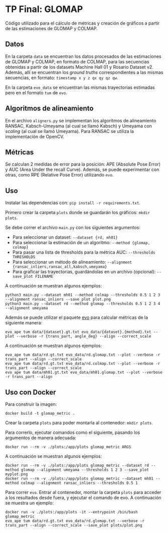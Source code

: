 # TP Final: GLOMAP

Código utilizado para el cálculo de métricas y creación de gráficos a partir de las estimaciones de GLOMAP y COLMAP.

## Datos

En la carpeta `data` se encuentran los datos procesados de las estimaciones de GLOMAP y COLMAP, en formato de COLMAP, para las secuencias obtenidas a partir de los datasets Machine Hall 01 y Rosario Dataset v2. Además, allí se encuentran los _ground truths_ correspondientes a las mismas secuencias, en formato: `timestamp x y z qx qy qz qw`.

En la carpeta `evo_data` se encuentran las mismas trayectorias estimadas pero en el formato `tum` de `evo`.

## Algoritmos de alineamiento

En el archivo `aligners.py` se implementan los algoritmos de alineamiento RANSAC, Kabsch-Umeyama (al cual se llamó Kabsch) y Umeyama con _scaling_ (al cual se llamó Umeyama). Para RANSAC se utiliza la implementación de OpenCV.

## Métricas

Se calculan 2 medidas de error para la posición: APE (Absolute Pose Error) y AUC (Area Under the recall Curve). Además, se puede experimentar con otras, como RPE (Relative Pose Error) utilizando `evo`.

## Uso

Instalar las dependencias con: `pip install -r requirements.txt`.

Primero crear la carpeta `plots` donde se guardarán los gráficos: `mkdir plots`.

Se debe correr el archivo `main.py` con los siguientes argumentos:

- Para seleccionar un dataset: `--dataset {rd, mh01}`
- Para seleccionar la estimación de un algoritmo: `--method {glomap, colmap}`
- Para pasar una lista de thresholds para la métrica AUC: `--thresholds THRESHOLDS`
- Para seleccionar un método de alineamiento: `--alignment {ransac_inliers,ransac_all,kabsch,umeyama}`
- Para graficar las trayectorias, guardándolas en un archivo (opcional): `--save_plot FILENAME`

A continuación se muestran algunos ejemplos:

```shell
python3 main.py --dataset mh01 --method colmap --thresholds 0.5 1 2 3 --alignment ransac_inliers --save_plot plot.png
python3 main.py --dataset rd --method glomap --thresholds 0.5 1 2 3 4 --alignment umeyama
```

Además se puede utilizar el paquete [evo](https://github.com/MichaelGrupp/evo/) para calcular métricas de la siguiente manera:

```shell
evo_ape tum data/{dataset}.gt.txt evo_data/{dataset}.{method}.txt --plot --verbose -r {trans_part, angle_deg} --align --correct_scale
```

A continuación se muestran algunos ejemplos:

```shell
evo_ape tum data/rd.gt.txt evo_data/rd.glomap.txt --plot --verbose -r trans_part --align --correct_scale
evo_ape tum data/rd.gt.txt evo_data/rd.colmap.txt --plot --verbose -r trans_part --align --correct_scale
evo_ape tum data/mh01.gt.txt evo_data/mh01.glomap.txt --plot --verbose -r trans_part --align
```

## Uso con Docker

Para construir la imagen:
```shell
docker build -t glomap_metric .
```

Crear la carpeta `plots` para poder montarla al contenedor: `mkdir plots`.

Para correrlo, ejecutar comandos como el siguiente, pasando los argumentos de manera adecuada:
```shell
docker run --rm -v ./plots:/app/plots glomap_metric ARGS
```

A continuación se muestran algunos ejemplos:
```shell
docker run --rm -v ./plots:/app/plots glomap_metric --dataset rd --method glomap --alignment umeyama --thresholds 1 2 3 --save_plot myplot.png
docker run --rm -v ./plots:/app/plots glomap_metric --dataset mh01 --method colmap --alignment ransac_inliers --thresholds 0.5 1
```

Para correr `evo`. Entrar al contenedor, montar la carpeta `plots` para acceder a los resultados desde fuera, y ejecutar el comando de evo. A continuación se muestra un ejemplo:
```shell
docker run -v ./plots:/app/plots -it --entrypoint /bin/bash glomap_metric
evo_ape tum data/rd.gt.txt evo_data/rd.glomap.txt --verbose -r trans_part --align --correct_scale --save_plot plots/plot.png
```
